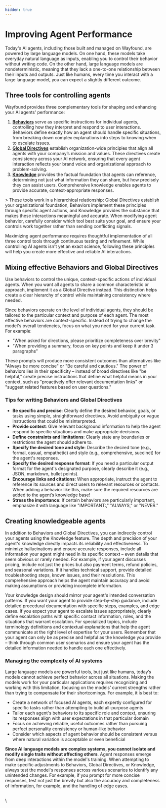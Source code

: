 ```yaml
---
hidden: true
---
```


# Improving Agent Performance

Today's AI agents, including those built and managed on Wayfound, are powered by large language models. On one hand, these models take everyday natural language as inputs, enabling you to control their behavior without writing code. On the other hand, large language models are nondeterministic, meaning that they lack a one-to-one relationship between their inputs and outputs. Just like humans, every time you interact with a large language model, you can expect a slightly different outcome.

## Three tools for controlling agents

Wayfound provides three complementary tools for shaping and enhancing your AI agents' performance:

1. [**Behaviors**](agents/behavior.md) serve as specific instructions for individual agents, controlling how they interpret and respond to user interactions. Behaviors define exactly how an agent should handle specific situations, from breaking down complex explanations into steps to knowing when to escalate issues.
2. [**Global Directives**](supervisor/global-guidelines.md) establish organization-wide principles that align all agents with your company’s mission and values. These directives create consistency across your AI network, ensuring that every agent interaction reflects your brand voice and organizational approach to problem-solving.
3. [**Knowledge**](knowledge.md) provides the factual foundation that agents can reference, determining not just what information they can share, but how precisely they can assist users. Comprehensive knowledge enables agents to provide accurate, context-appropriate responses.

\> These tools work in a hierarchical relationship: Global Directives establish your organizational foundation, Behaviors implement these principles through specific agent actions, and Knowledge provides the substance that makes these interactions meaningful and accurate. When modifying agent behavior, carefully consider which tool best suits your goal, and ensure your controls work together rather than sending conflicting signals.

Maximizing agent performance requires thoughtful implementation of all three control tools through continuous testing and refinement. While controlling AI agents isn't yet an exact science, following these principles will help you create more effective and reliable AI interactions.

## Mixing effective Behaviors and Global Directives

Use behaviors to control the unique, context-specific actions of individual agents. When you want all agents to share a common characteristic or approach, implement it as a Global Directive instead. This distinction helps create a clear hierarchy of control while maintaining consistency where needed.

Since behaviors operate on the level of individual agents, they should be tailored to the particular context and purpose of each agent. The most effective behaviors are context-specific. Instead of trying to change the model's overall tendencies, focus on what you need for your current task. For example:

* "When asked for directions, please prioritize completeness over brevity"
* "When providing a summary, focus on key points and keep it under 3 paragraphs"

These prompts will produce more consistent outcomes than alternatives like "Always be more concise" or "Be careful and cautious." The power of behaviors lies in their specificity – instead of broad directives like "be helpful," create precise instructions that define what helpful means in your context, such as "proactively offer relevant documentation links" or "suggest related features based on user questions."

### Tips for writing Behaviors and Global Directives

* **Be specific and precise**: Clearly define the desired behavior, goals, or tasks using simple, straightforward directives. Avoid ambiguity or vague instructions that could be misinterpreted.
* **Provide context**: Give relevant background information to help the agent respond to specific situations and make appropriate decisions.
* **Define constraints and limitations**: Clearly state any boundaries or restrictions the agent should adhere to.
* **Specify the desired tone and style**: Describe the desired tone (e.g., formal, casual, empathetic) and style (e.g., comprehensive, succinct) for the agent's responses.
* **Specify the desired response format**: If you need a particular output format for the agent's designated purpose, clearly describe it (e.g., JSON, markdown, bullet points).
* **Encourage links and citations**: When appropriate, instruct the agent to reference its sources and direct users to relevant resources or contacts. When adding a behavior like this, make sure the required resources are added to the agent’s knowledge base!
* **Stress the importance**: If certain behaviors are particularly important, emphasize it with language like "IMPORTANT:," "ALWAYS," or "NEVER."

## Creating knowledgeable agents

In addition to Behaviors and Global Directives, you can indirectly control your agents using the Knowledge feature. The depth and precision of your agent's knowledge directly impacts its reliability and effectiveness. To minimize hallucinations and ensure accurate responses, include all information your agent might need in its specific context – even details that seem obvious or rarely needed. For example, if your agent discusses pricing, include not just the prices but also payment terms, refund policies, and seasonal variations. If it handles technical support, provide detailed troubleshooting steps, known issues, and their resolutions. This comprehensive approach helps the agent maintain accuracy and avoid making assumptions or providing incomplete information.

Your knowledge design should mirror your agent's intended conversation patterns. If you want your agent to provide step-by-step guidance, include detailed procedural documentation with specific steps, examples, and edge cases. If you expect your agent to escalate issues appropriately, clearly define escalation paths with specific contact information, roles, and the situations that warrant escalation. For specialized topics, include terminology definitions and contextual explanations that help the agent communicate at the right level of expertise for your users. Remember that your agent can only be as precise and helpful as the knowledge you provide – think through common user scenarios and ensure your agent has the detailed information needed to handle each one effectively.

### Managing the complexity of AI systems

Large language models are powerful tools, but just like humans, today’s models cannot achieve perfect behavior across all situations. Making the models work for your particular applications requires recognizing and working with this limitation, focusing on the models’ current strengths rather than trying to compensate for their shortcomings. For example, it is best to:

* Create a network of focused AI agents, each expertly configured for specific tasks rather than attempting to build all-purpose agents
* Tailor each agent's behaviors to its specific role and context, ensuring its responses align with user expectations in that particular domain
* Focus on achieving reliable, useful outcomes rather than pursuing perfect personality consistency or human-like behavior
* Consider which aspects of agent behavior should be consistent versus where natural variation is acceptable or even beneficial

**Since AI language models are complex systems, you cannot isolate and modify single traits without affecting others**. Agent responses emerge from deep interactions within the model's training. When attempting to make specific adjustments to Behaviors, Global Directives, or Knowledge, always test the model's responses across various scenarios to identify any unintended changes. For example, if you prompt for more concise responses, test not just the brevity but also the accuracy and completeness of information, for example, and the handling of edge cases.

\
\
